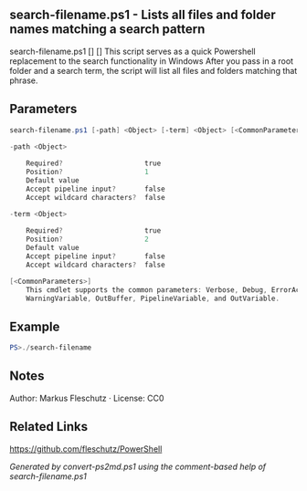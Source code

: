 ## search-filename.ps1 - Lists all files and folder names matching a search pattern

search-filename.ps1 [<path>] [<term>]
This script serves as a quick Powershell replacement to the search functionality in Windows
After you pass in a root folder and a search term, the script will list all files and folders matching that phrase.

## Parameters
```powershell
search-filename.ps1 [-path] <Object> [-term] <Object> [<CommonParameters>]

-path <Object>
    
    Required?                    true
    Position?                    1
    Default value                
    Accept pipeline input?       false
    Accept wildcard characters?  false

-term <Object>
    
    Required?                    true
    Position?                    2
    Default value                
    Accept pipeline input?       false
    Accept wildcard characters?  false

[<CommonParameters>]
    This cmdlet supports the common parameters: Verbose, Debug, ErrorAction, ErrorVariable, WarningAction, 
    WarningVariable, OutBuffer, PipelineVariable, and OutVariable.
```

## Example
```powershell
PS>./search-filename
```


## Notes
Author: Markus Fleschutz · License: CC0

## Related Links
https://github.com/fleschutz/PowerShell

*Generated by convert-ps2md.ps1 using the comment-based help of search-filename.ps1*
